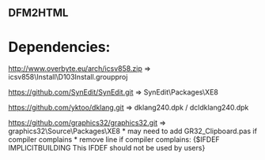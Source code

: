 ## DFM2HTML

# Dependencies:

http://www.overbyte.eu/arch/icsv858.zip       =>  icsv858\Install\D103Install.groupproj

https://github.com/SynEdit/SynEdit.git        =>  SynEdit\Packages\XE8

https://github.com/yktoo/dklang.git           =>  dklang240.dpk / dcldklang240.dpk

https://github.com/graphics32/graphics32.git  =>  graphics32\Source\Packages\XE8
    * may need to add GR32_Clipboard.pas if compiler complains
    * remove line if compiler complains:
        {$IFDEF IMPLICITBUILDING This IFDEF should not be used by users}